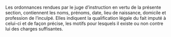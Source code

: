 Les ordonnances rendues par le juge d’instruction en vertu de la présente section, contiennent les noms, prénoms, date, lieu de naissance, domicile et profession de l’inculpé. Elles indiquent la qualification légale du fait imputé à celui-ci et de façon précise, les motifs pour lesquels il existe ou non contre lui des charges suffisantes.